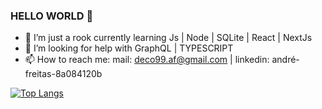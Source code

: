 ### HELLO WORLD 👋

- 🌱 I’m just a rook currently learning Js | Node | SQLite | React | NextJs
- 🤔 I’m looking for help with GraphQL | TYPESCRIPT
- 📫 How to reach me: mail: deco99.af@gmail.com | linkedin: andré-freitas-8a084120b

[![Top Langs](https://github-readme-stats.vercel.app/api/top-langs/?username=andredefreitas&layout=compact)](https://github.com/andredefreitas/github-readme-stats)

